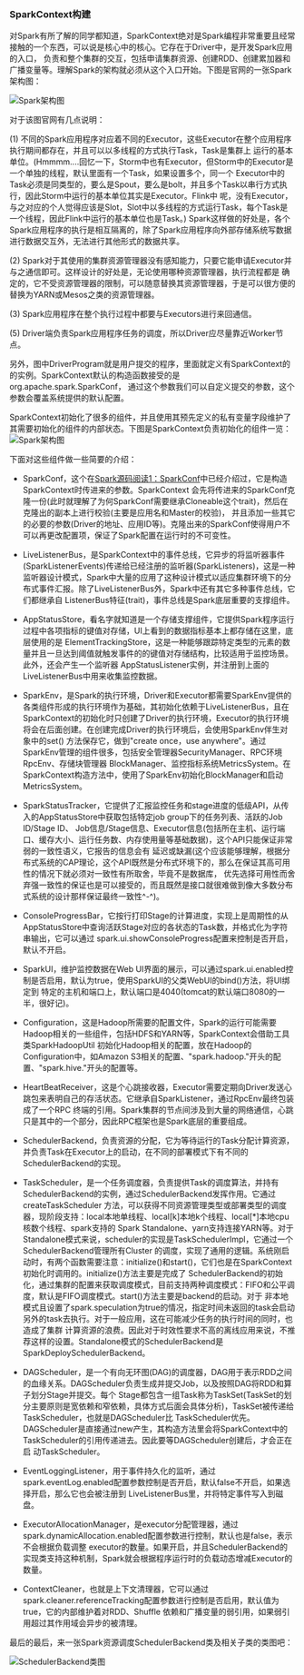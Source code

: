 ### SparkContext构建

对Spark有所了解的同学都知道，SparkContext绝对是Spark编程非常重要且经常接触的一个东西，可以说是核心中的核心。它存在于Driver中，是开发Spark应用的入口，
负责和整个集群的交互，包括申请集群资源、创建RDD、创建累加器和广播变量等。理解Spark的架构就必须从这个入口开始。下图是官网的一张Spark架构图：

![Spark架构图](../image/spark.png "Spark架构图")

对于该图官网有几点说明：

  (1) 不同的Spark应用程序对应着不同的Executor，这些Executor在整个应用程序执行期间都存在，并且可以以多线程的方式执行Task，Task是集群上
运行的基本单位。(Hmmmm....回忆一下，Storm中也有Executor，但Storm中的Executor是一个单独的线程，默认里面有一个Task，如果设置多个，同一个
Executor中的Task必须是同类型的，要么是Spout，要么是bolt，并且多个Task以串行方式执行，因此Storm中运行的基本单位其实是Executor。Flink中
呢，没有Executor，与之对应的个人觉得应该是Slot，Slot中以多线程的方式运行Task，每个Task是一个线程，因此Flink中运行的基本单位也是Task。)
Spark这样做的好处是，各个Spark应用程序的执行是相互隔离的，除了Spark应用程序向外部存储系统写数据进行数据交互外，无法进行其他形式的数据共享。

  (2) Spark对于其使用的集群资源管理器没有感知能力，只要它能申请Executor并与之通信即可。这样设计的好处是，无论使用哪种资源管理器，执行流程都是
确定的，它不受资源管理器的限制，可以随意替换其资源管理器，于是可以很方便的替换为YARN或Mesos之类的资源管理器。

  (3) Spark应用程序在整个执行过程中都要与Executors进行来回通信。

  (5) Driver端负责Spark应用程序任务的调度，所以Driver应尽量靠近Worker节点。

  另外，图中DriverProgram就是用户提交的程序，里面就定义有SparkContext的的实例。SparkContext默认的构造函数接受的是org.apache.spark.SparkConf，
通过这个参数我们可以自定义提交的参数，这个参数会覆盖系统提供的默认配置。

SparkContext初始化了很多的组件，并且使用其预先定义的私有变量字段维护了其需要初始化的组件的内部状态。下图是SparkContext负责初始化的组件一览：
![Spark架构图](../image/spark-context.png "SparkContext组件图")

下面对这些组件做一些简要的介绍：
  * SparkConf，这个在[Spark源码阅读1：SparkConf](../master/docs/sparkconf.md)中已经介绍过，它是构造SparkContext时传进来的参数。SparkContext
  会先将传进来的SparkConf克隆一份(此时就理解了为何SparkConf需要继承Cloneable这个trait)，然后在克隆出的副本上进行校验(主要是应用名和Master的校验)，
  并且添加一些其它的必要的参数(Driver的地址、应用ID等)。克隆出来的SparkConf使得用户不可以再更改配置项，保证了Spark配置在运行时的不可变性。

  * LiveListenerBus，是SparkContext中的事件总线，它异步的将监听器事件(SparkListenerEvents)传递给已经注册的监听器(SparkListeners)，这是一种
  监听器设计模式，Spark中大量的应用了这种设计模式以适应集群环境下的分布式事件汇报。除了LiveListenerBus外，Spark中还有其它多种事件总线，它们都继承自
  ListenerBus特征(trait)，事件总线是Spark底层重要的支撑组件。

  * AppStatusStore，看名字就知道是一个存储支撑组件，它提供Spark程序运行过程中各项指标的键值对存储，UI上看到的数据指标基本上都存储在这里，底层使用的是
  ElementTrackingStore，这是一种能够跟踪特定类型的元素的数量并且一旦达到阈值就触发事件的的键值对存储结构，比较适用于监控场景。此外，还会产生一个监听器
  AppStatusListener实例，并注册到上面的LiveListenerBus中用来收集监控数据。

  * SparkEnv，是Spark的执行环境，Driver和Executor都需要SparkEnv提供的各类组件形成的执行环境作为基础，其初始化依赖于LiveListenerBus，且在
  SparkContext的初始化时只创建了Driver的执行环境，Executor的执行环境将会在后面创建。在创建完成Driver的执行环境后，会使用SparkEnv伴生对象中的set()
  方法保存它，做到"create once，use anywhere"。通过SparkEnv管理的组件很多，包括安全管理器SecurityManager、RPC环境RpcEnv、存储块管理器
  BlockManager、监控指标系统MetricsSystem。在SparkContext构造方法中，使用了SparkEnv初始化BlockManager和启动MetricsSystem。

  * SparkStatusTracker，它提供了汇报监控任务和stage进度的低级API，从传入的AppStatusStore中获取包括特定job group下的任务列表、活跃的Job ID/Stage ID、
  Job信息/Stage信息、Executor信息(包括所在主机、运行端口、缓存大小、运行任务数、内存使用量等基础数据)，这个API只能保证非常弱的一致性语义，它报告的信息会有
  延迟或缺漏(这个应该能够理解，根据分布式系统的CAP理论，这个API既然是分布式环境下的，那么在保证其高可用性的情况下就必须对一致性有所取舍，毕竟不是数据库，
  优先选择可用性而舍弃强一致性的保证也是可以接受的，而且既然是接口就很难做到像大多数分布式系统的设计那样保证最终一致性^-^)。

  * ConsoleProgressBar，它按行打印Stage的计算进度，实现上是周期性的从AppStatusStore中查询活跃Stage对应的各状态的Task数，并格式化为字符串输出，它可以通过
  spark.ui.showConsoleProgress配置来控制是否开启，默认不开启。

  * SparkUI，维护监控数据在Web UI界面的展示，可以通过spark.ui.enabled控制是否启用，默认为true，使用SparkUI的父类WebUI的bind()方法，将UI绑定到
  特定的主机和端口上，默认端口是4040(tomcat的默认端口8080的一半，很好记)。

  * Configuration，这是Hadoop所需要的配置文件，Spark的运行可能需要Hadoop相关的一些组件，包括HDFS和YARN等，SparkContext会借助工具类SparkHadoopUtil
  初始化Hadoop相关的配置，放在Hadoop的Configuration中，如Amazon S3相关的配置、"spark.hadoop."开头的配置、"spark.hive."开头的配置等。

  * HeartBeatReceiver，这是个心跳接收器，Executor需要定期向Driver发送心跳包来表明自己的存活状态。它继承自SparkListener，通过RpcEnv最终包装成了一个RPC
  终端的引用。Spark集群的节点间涉及到大量的网络通信，心跳只是其中的一个部分，因此RPC框架也是Spark底层的重要组成。

  * SchedulerBackend，负责资源的分配，它为等待运行的Task分配计算资源，并负责Task在Executor上的启动，在不同的部署模式下有不同的SchedulerBackend的实现。

  * TaskScheduler，是一个任务调度器，负责提供Task的调度算法，并持有SchedulerBackend的实例，通过SchedulerBackend发挥作用。它通过createTaskScheduler
  方法，可以获得不同资源管理类型或部署类型的调度器，现阶段支持：local本地单线程、local[k]本地k个线程、local[*]本地cpu核数个线程、spark支持的
  Spark Standalone、yarn支持连接YARN等。对于Standalone模式来说，scheduler的实现是TaskSchedulerImpl，它通过一个SchedulerBackend管理所有Cluster
  的调度，实现了通用的逻辑。系统刚启动时，有两个函数需要注意：initialize()和start()，它们也是在SparkContext初始化时调用的。initialize()方法主要是完成了
  SchedulerBackend的初始化，通过集群的配置来获取调度模式，目前支持两种调度模式：FIFO和公平调度，默认是FIFO调度模式。start()方法主要是backend的启动。对于
  非本地模式且设置了spark.speculation为true的情况，指定时间未返回的task会启动另外的task去执行。对于一般应用，这在可能减少任务的执行时间的同时，也造成了集群
  计算资源的浪费。因此对于时效性要求不高的离线应用来说，不推荐这样的设置。Standalone模式的SchedulerBackend是SparkDeploySchedulerBackend。

  * DAGScheduler，是一个有向无环图(DAG)的调度器，DAG用于表示RDD之间的血缘关系。DAGScheduler负责生成并提交Job，以及按照DAG将RDD和算子划分Stage并提交。每个
  Stage都包含一组Task称为TaskSet(TaskSet的划分主要原则是宽依赖和窄依赖，具体方式后面会具体分析)，TaskSet被传递给TaskScheduler，也就是DAGScheduler比
  TaskScheduler优先。DAGScheduler是直接通过new产生，其构造方法里会将SparkContext中的TaskScheduler的引用传递进去。因此要等DAGScheduler创建后，才会正在启
  动TaskScheduler。

  * EventLoggingListener，用于事件持久化的监听，通过spark.eventLog.enabled配置参数控制是否开启，默认false不开启，如果选择开启，那么它也会被注册到
  LiveListenerBus里，并将特定事件写入到磁盘。

  * ExecutorAllocationManager，是executor分配管理器，通过spark.dynamicAllocation.enabled配置参数进行控制，默认也是false，表示不会根据负载调整
  executor的数量。如果开启，并且SchedulerBackend的实现类支持这种机制，Spark就会根据程序运行时的负载动态增减Executor的数量。

  * ContextCleaner，也就是上下文清理器，它可以通过spark.cleaner.referenceTracking配置参数进行控制是否启用，默认值为true，它的内部维护着对RDD、Shuffle
  依赖和广播变量的弱引用，如果弱引用超过其作用域会异步的被清理。

最后的最后，来一张Spark资源调度SchedulerBackend类及相关子类的类图吧：

![SchedulerBackend类图](../image/schedulerbackend.png "SchedulerBackend类图")